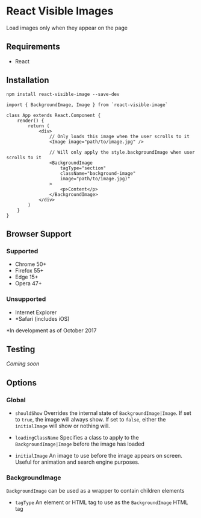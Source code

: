 # React Visible Images
Load images only when they appear on the page

## Requirements
- React

## Installation
```
npm install react-visible-image --save-dev
```

```
import { BackgroundImage, Image } from `react-visible-image`

class App extends React.Component {
    render() {
        return (
            <div>
                // Only loads this image when the user scrolls to it
                <Image image="path/to/image.jpg" />

                // Will only apply the style.backgroundImage when user scrolls to it
                <BackgroundImage
                    tagType="section"
                    className="background-image"
                    image="path/to/image.jpg)"
                >
                    <p>Content</p>
                </BackgroundImage>
            </div>
        )
    }
}
```

## Browser Support

### Supported
- Chrome 50+
- Firefox 55+
- Edge 15+
- Opera 47+

### Unsupported
- Internet Explorer
- \*Safari (includes iOS)

\*In development as of October 2017

## Testing
_Coming soon_

## Options


### Global

- `shouldShow`
Overrides the internal state of `BackgroundImage|Image`. If set to `true`, the image will always show. If set to `false`, either the `initialImage` will show or nothing will.

- `loadingClassName`
Specifies a class to apply to the `BackgroundImage|Image` before the image has loaded

- `initialImage`
An image to use before the image appears on screen. Useful for animation and search engine purposes.

### BackgroundImage
`BackgroundImage` can be used as a wrapper to contain children elements

- `tagType`
An element or HTML tag to use as the `BackgroundImage` HTML tag
